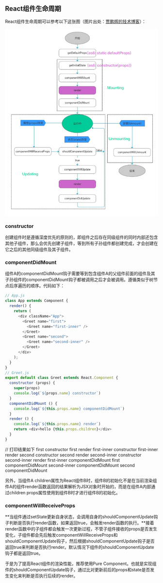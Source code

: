 ## React组件生命周期

React组件生命周期可以参考以下这张图（图片出处：[贾鹏辉的技术博客](http://www.devio.org/2016/08/10/React-Native%E4%B9%8BReact%E9%80%9F%E5%AD%A6%E6%95%99%E7%A8%8B-(%E4%B8%AD)/)）：

![](../static/component-lifecycle.jpg)

### constructor

创建组件时是遵循深度优先的原则的，即组件之后存在同级组件的同时内部还包含其他子组件，那么会优先创建子组件，等到所有子孙组件都创建完成，才会创建在它之后的其他同级组件及其子组件。

### componentDidMount

组件A的componentDidMount钩子需要等到包含组件A的父组件前面的组件及其子孙组件的componentDidMount钩子都被调用之后才会被调用。遵循类似于树节点后序遍历的顺序。代码如下：

```javascript
// App.js
class App extends Component {
  render() {
    return (
      <div className="App">
        <Greet name="first">
          <Greet name="first-inner" />
        </Greet>
        <Greet name="second">
          <Greet name="second-inner" />
        </Greet>
      </div>
    );
  }
}
// Greet.js
export default class Greet extends React.Component {
  constructor (props) {
    super(props)
    console.log(`${props.name} constructor`)
  }
  componentDidMount () {
    console.log(`${this.props.name} componentDidMount`)
  }
  render () {
    console.log(`${this.props.name} render`)
    return <div>hello {this.props.children}</div>
  }
}
```
// 打印结果如下
first constructor
first render
first-inner constructor
first-inner render
second constructor
second render
second-inner constructor
second-inner render
first-inner componentDidMount
first componentDidMount
second-inner componentDidMount
second componentDidMount

另外，当组件A children属性为React组件B时，组件B的初始化不是在当前渲染组件A的组件render函数返回的结果解析为JSX对象时开始的，而是在组件A内部通过children props属性使用到组件B时才进行组件B的初始化。

### componentWillReceiveProps

**当组件通过setState更新自身状态，会调用自身的shouldComponentUpdate钩子判断是否执行render函数，如果返回true，会触发render函数的执行。**接着render函数中的子组件都会触发一次更新过程，不管子组件接收的props是否发生变化，子组件都会先后触发componentWillReceiveProps和shouldComponentUpdate钩子，然后根据shouldComponentUpdate钩子是否返回true来判断是否执行render。默认情况下组件的shouldComponentUpdate钩子都是返回true。

于是为了提高React组件的渲染性能，推荐使用Pure Component。也就是实现组件的shouldComponentUpdate钩子，通过比对更新前后的props和state是否发生变化来判断是否执行后续的render。